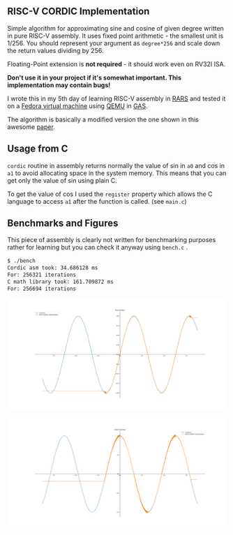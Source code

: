 ## RISC-V CORDIC Implementation

Simple algorithm for approximating sine and cosine of given degree written in pure RISC-V assembly. It uses fixed point arithmetic - the smallest unit is 1/256. You should represent your argument as `degree*256` and scale down the return values dividing by 256.

Floating-Point extension is **not required** - it should work even on RV32I ISA.

**Don't use it in your project if it's somewhat important. This implementation may contain bugs!**

I wrote this in my 5th day of learning RISC-V assembly in [RARS](https://github.com/TheThirdOne/rars) and tested it on a [Fedora virtual machine](https://fedoraproject.org/wiki/Architectures/RISC-V/Installing) using [QEMU](https://github.com/qemu/qemu) in [GAS](https://en.wikipedia.org/wiki/GNU_Assembler).

The algorithm is basically a modified version the one shown in this awesome [paper](https://bsvi.ru/uploads/CORDIC--_10EBA/cordic.pdf).

## Usage from C

`cordic` routine in assembly returns normally the value of sin in `a0` and cos in `a1` to avoid allocating space in the system memory. This means that you can get only the value of sin using plain C.

To get the value of cos I used the `register` property which allows the C language to access `a1` after the function is called. (see `main.c`)

## Benchmarks and Figures

This piece of assembly is clearly not written for benchmarking purposes rather for learning but you can check it anyway using `bench.c` .

```shell
$ ./bench 
Cordic asm took: 34.686128 ms
For: 256321 iterations
C math library took: 161.709872 ms
For: 256694 iterations
```

![Sine_graph](Sine_graph.svg)

![Cosine_graph](Cosine_graph.svg)